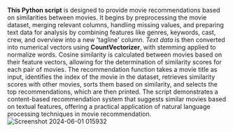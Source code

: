 **This Python script** is designed to provide movie recommendations based on similarities between movies. It begins by preprocessing the movie dataset, merging relevant columns, handling missing values, and preparing text data for analysis by combining features like genres, keywords, cast, crew, and overview into a new 'tagline' column. *Text data* is then converted into numerical vectors using **CountVectorizer**, with stemming applied to normalize words. Cosine similarity is calculated between movies based on their feature vectors, allowing for the determination of similarity scores for each pair of movies. The recommendation function takes a movie title as input, identifies the index of the movie in the dataset, retrieves similarity scores with other movies, sorts them based on similarity, and selects the top recommendations, which are then printed. The script demonstrates a content-based recommendation system that suggests similar movies based on textual features, offering a practical application of natural language processing techniques in movie recommendation.
![Screenshot 2024-06-01 015932](https://github.com/Aayu-1011/Movie-Recommendation/assets/134579511/faa8616f-7db2-4eaf-982d-386d1cbf7b1a)
